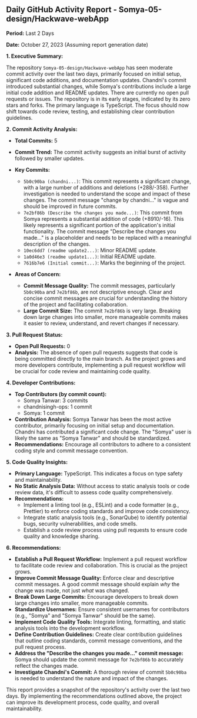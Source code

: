 ## Daily GitHub Activity Report - Somya-05-design/Hackwave-webApp

**Period:** Last 2 Days

**Date:** October 27, 2023 (Assuming report generation date)

**1. Executive Summary:**

The repository `Somya-05-design/Hackwave-webApp` has seen moderate commit activity over the last two days, primarily focused on initial setup, significant code additions, and documentation updates.  Chandni's commit introduced substantial changes, while Somya's contributions include a large initial code addition and README updates. There are currently no open pull requests or issues. The repository is in its early stages, indicated by its zero stars and forks. The primary language is TypeScript.  The focus should now shift towards code review, testing, and establishing clear contribution guidelines.

**2. Commit Activity Analysis:**

*   **Total Commits:** 5
*   **Commit Trend:** The commit activity suggests an initial burst of activity followed by smaller updates.
*   **Key Commits:**
    *   `5b0c90ba (chandni...)`: This commit represents a significant change, with a large number of additions and deletions (+288/-358). Further investigation is needed to understand the scope and impact of these changes.  The commit message "change by chandni..." is vague and should be improved in future commits.
    *   `7e2bf86b (Describe the changes you made...)`: This commit from Somya represents a substantial addition of code (+8910/-16). This likely represents a significant portion of the application's initial functionality. The commit message "Describe the changes you made..." is a placeholder and needs to be replaced with a meaningful description of the changes.
    *   `10ec6dd7 (readme update2...)`: Minor README update.
    *   `1a0d46e3 (readme update1...)`: Initial README update.
    *   `7616b7e6 (Initial commit...)`: Marks the beginning of the project.

*   **Areas of Concern:**
    *   **Commit Message Quality:**  The commit messages, particularly `5b0c90ba` and `7e2bf86b`, are not descriptive enough.  Clear and concise commit messages are crucial for understanding the history of the project and facilitating collaboration.
    *   **Large Commit Size:** The commit `7e2bf86b` is very large.  Breaking down large changes into smaller, more manageable commits makes it easier to review, understand, and revert changes if necessary.

**3. Pull Request Status:**

*   **Open Pull Requests:** 0
*   **Analysis:**  The absence of open pull requests suggests that code is being committed directly to the main branch.  As the project grows and more developers contribute, implementing a pull request workflow will be crucial for code review and maintaining code quality.

**4. Developer Contributions:**

*   **Top Contributors (by commit count):**
    *   Somya Tanwar: 3 commits
    *   chandnisingh-ops: 1 commit
    *   Somya: 1 commit
*   **Contribution Analysis:** Somya Tanwar has been the most active contributor, primarily focusing on initial setup and documentation. Chandni has contributed a significant code change. The "Somya" user is likely the same as "Somya Tanwar" and should be standardized.
*   **Recommendations:** Encourage all contributors to adhere to a consistent coding style and commit message convention.

**5. Code Quality Insights:**

*   **Primary Language:** TypeScript. This indicates a focus on type safety and maintainability.
*   **No Static Analysis Data:**  Without access to static analysis tools or code review data, it's difficult to assess code quality comprehensively.
*   **Recommendations:**
    *   Implement a linting tool (e.g., ESLint) and a code formatter (e.g., Prettier) to enforce coding standards and improve code consistency.
    *   Integrate static analysis tools (e.g., SonarQube) to identify potential bugs, security vulnerabilities, and code smells.
    *   Establish a code review process using pull requests to ensure code quality and knowledge sharing.

**6. Recommendations:**

*   **Establish a Pull Request Workflow:** Implement a pull request workflow to facilitate code review and collaboration.  This is crucial as the project grows.
*   **Improve Commit Message Quality:** Enforce clear and descriptive commit messages.  A good commit message should explain *why* the change was made, not just *what* was changed.
*   **Break Down Large Commits:** Encourage developers to break down large changes into smaller, more manageable commits.
*   **Standardize Usernames:** Ensure consistent usernames for contributors (e.g., "Somya" and "Somya Tanwar" should be the same).
*   **Implement Code Quality Tools:** Integrate linting, formatting, and static analysis tools into the development workflow.
*   **Define Contribution Guidelines:** Create clear contribution guidelines that outline coding standards, commit message conventions, and the pull request process.
*   **Address the "Describe the changes you made..." commit message:** Somya should update the commit message for `7e2bf86b` to accurately reflect the changes made.
*   **Investigate Chandni's Commit:**  A thorough review of commit `5b0c90ba` is needed to understand the nature and impact of the changes.

This report provides a snapshot of the repository's activity over the last two days.  By implementing the recommendations outlined above, the project can improve its development process, code quality, and overall maintainability.
